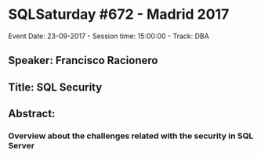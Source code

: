 # SQLSaturday #672 - Madrid 2017
Event Date: 23-09-2017 - Session time: 15:00:00 - Track: DBA
## Speaker: Francisco Racionero
## Title: SQL Security
## Abstract:
### Overview about the challenges related with the security in SQL Server
